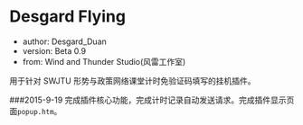 Desgard Flying
============
+ author: Desgard_Duan
+ version: Beta 0.9
+ from: Wind and Thunder Studio(风雷工作室)
 

用于针对 SWJTU 形势与政策网络课堂计时免验证码填写的挂机插件。

###2015-9-19
完成插件核心功能，完成计时记录自动发送请求。完成插件显示页面`popup.htm`。
